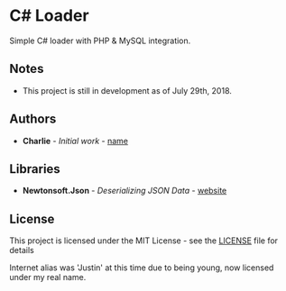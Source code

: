 # C# Loader

Simple C# loader with PHP & MySQL integration.

## Notes

* This project is still in development as of July 29th, 2018.

## Authors

* **Charlie** - *Initial work* - [name](https://github.com/name)

## Libraries

* **Newtonsoft.Json** - *Deserializing JSON Data* - [website](https://www.newtonsoft.com/json)

## License

This project is licensed under the MIT License - see the [LICENSE](LICENSE.md) file for details


Internet alias was 'Justin' at this time due to being young, now licensed under my real name.
